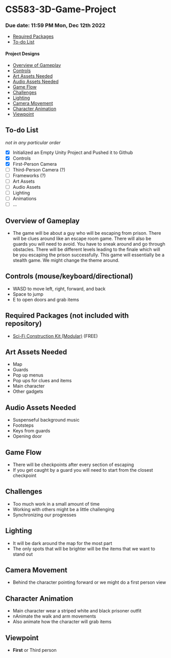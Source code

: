 # CS583-3D-Game-Project

### Due date: **11:59 PM Mon, Dec 12th 2022**

- [Required Packages](#packages)
- [To-do List](#todolist)

#### Project Designs
- [Overview of Gameplay](#overview)
- [Controls](#controls)
- [Art Assets Needed](#art-assets)
- [Audio Assets Needed](#audio-assets)
- [Game Flow](#game-flow)
- [Challenges](#challenges)
- [Lighting](#lighting)
- [Camera Movement](#camera-movement)
- [Character Animation](#character-animation)
- [Viewpoint](#viewpoint)


## To-do List <a name="todolist"/>
_not in any particular order_
- [X] Initialized an Empty Unity Project and Pushed it to Github
- [X] Controls
- [X] First-Person Camera
- [ ] Third-Person Camera (?) 
- [ ] Frameworks (?)
- [ ] Art Assets
- [ ] Audio Assets
- [ ] Lighting
- [ ] Animations
- [ ] ...

## Overview of Gameplay <a name="overview"/>
- The game will be about a guy who will be escaping from prison. There will be clues around like an escape room game. There will also be guards you will need to avoid. You have to sneak around and go through obstacles. There will be different levels leading to the finale which will be you escaping the prison successfully. This game will essentially be a stealth game. We might change the theme around. 



## Controls (mouse/keyboard/directional) <a name="controls"/>
- WASD to move left, right, forward, and back
- Space to jump 
- E to open doors and grab items


## Required Packages (not included with repository) <a name="packages"/>
- [Sci-Fi Construction Kit (Modular)](https://assetstore.unity.com/packages/3d/environments/sci-fi/sci-fi-construction-kit-modular-159280) (FREE)


## Art Assets Needed <a name="art-assets"/>
- Map 
- Guards
- Pop up menus
- Pop ups for clues and items
- Main character 
- Other gadgets


## Audio Assets Needed <a name="audio-assets"/>
- Suspenseful background music
- Footsteps 
- Keys from guards 
- Opening door 


## Game Flow <a name="game-flow"/>
- There will be checkpoints after every section of escaping 
- If you get caught by a guard you will need to start from the closest checkpoint 


## Challenges <a name="challenges"/>
- Too much work in a small amount of time
- Working with others might be a little challenging
- Synchronizing our progresses


## Lighting <a name="lighting"/>
- It will be dark around the map for the most part
- The only spots that will be brighter will be the items that we want to stand out 


## Camera Movement <a name="camera-movement"/>
- Behind the character pointing forward or we might do a first person view 


## Character Animation <a name="character-animation"/>
- Main character wear a striped white and black prisoner outfit
- nAnimate the walk and arm movements 
- Also animate how the character will grab items


## Viewpoint <a name="viewpoint"/>
- **First** or Third person
